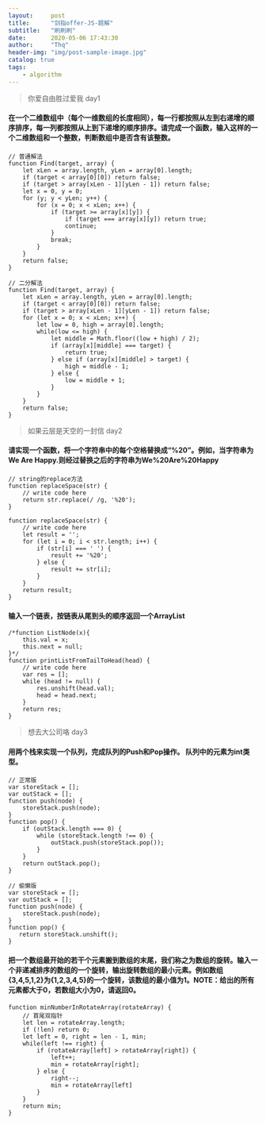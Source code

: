 ```yaml
---
layout:     post
title:      "剑指offer-JS-题解"
subtitle:   "刷刷刷"
date:       2020-05-06 17:43:30
author:     "Thq" 
header-img: "img/post-sample-image.jpg"
catalog: true
tags:
    - algorithm
---
```


> 你爱自由胜过爱我 day1

#### 在一个二维数组中（每个一维数组的长度相同），每一行都按照从左到右递增的顺序排序，每一列都按照从上到下递增的顺序排序。请完成一个函数，输入这样的一个二维数组和一个整数，判断数组中是否含有该整数。

```Js
// 普通解法
function Find(target, array) {
    let xLen = array.length, yLen = array[0].length;
    if (target < array[0][0]) return false;
    if (target > array[xLen - 1][yLen - 1]) return false;
    let x = 0, y = 0;
    for (y; y < yLen; y++) {
        for (x = 0; x < xLen; x++) {
            if (target >= array[x][y]) {
                if (target === array[x][y]) return true;
                continue;
            }
            break;
        }
    }
    return false;
}

// 二分解法
function Find(target, array) {
    let xLen = array.length, yLen = array[0].length;
    if (target < array[0][0]) return false;
    if (target > array[xLen - 1][yLen - 1]) return false;
    for (let x = 0; x < xLen; x++) {
        let low = 0, high = array[0].length;
        while(low <= high) {
            let middle = Math.floor((low + high) / 2);
            if (array[x][middle] === target) {
                return true;
            } else if (array[x][middle] > target) {
                high = middle - 1;
            } else {
                low = middle + 1;
            }
        }
    }
    return false;
}
```

> 如果云层是天空的一封信 day2

#### 请实现一个函数，将一个字符串中的每个空格替换成“%20”。例如，当字符串为We Are Happy.则经过替换之后的字符串为We%20Are%20Happy

```Js
// string的replace方法
function replaceSpace(str) {
    // write code here
    return str.replace(/ /g, '%20');
}

function replaceSpace(str) {
    // write code here
    let result = '';
    for (let i = 0; i < str.length; i++) {
        if (str[i] === ' ') {
            result += '%20';
        } else {
            result += str[i];
        }
    }
    return result;
}

```

#### 输入一个链表，按链表从尾到头的顺序返回一个ArrayList 

```Js
/*function ListNode(x){
    this.val = x;
    this.next = null;
}*/
function printListFromTailToHead(head) {
    // write code here
    var res = [];
    while (head != null) {
        res.unshift(head.val);
        head = head.next;
    }
    return res;
}
```

> 想去大公司咯 day3

#### 用两个栈来实现一个队列，完成队列的Push和Pop操作。 队列中的元素为int类型。

```Js
// 正常版
var storeStack = [];
var outStack = [];
function push(node) {
    storeStack.push(node);
}
function pop() {
    if (outStack.length === 0) {
        while (storeStack.length !== 0) {
            outStack.push(storeStack.pop());
        }
    }
    return outStack.pop();
}

// 偷懒版
var storeStack = [];
var outStack = [];
function push(node) {
    storeStack.push(node);
}
function pop() {
   return storeStack.unshift();
}

```

#### 把一个数组最开始的若干个元素搬到数组的末尾，我们称之为数组的旋转。输入一个非递减排序的数组的一个旋转，输出旋转数组的最小元素。例如数组{3,4,5,1,2}为{1,2,3,4,5}的一个旋转，该数组的最小值为1。NOTE：给出的所有元素都大于0，若数组大小为0，请返回0。

```Js
function minNumberInRotateArray(rotateArray) {
    // 首尾双指针
    let len = rotateArray.length;
    if (!len) return 0;
    let left = 0, right = len - 1, min;
    while(left !== right) {
        if (rotateArray[left] > rotateArray[right]) {
            left++;
            min = rotateArray[right];
        } else {
            right--;
            min = rotateArray[left]
        }
    }
    return min;
}
```